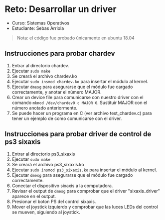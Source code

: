 # Reto: Desarrollar un driver
- Curso: Sistemas Operativos
- Estudiante: Sebas Arriola

> Nota: el código fue probado únicamente en ubuntu 18.04

## Instrucciones para probar chardev
1. Entrar al directorio chardev.
2. Ejecutar `sudo make`
3. Se creará el archivo chardev.ko
4. Ejecutar  `sudo insmod chardev.ko` para insertar el módulo al kernel.
5. Ejecutar `dmesg` para asegurarse que el módulo fue cargado correctamente, y anotar el número MAJOR.
6. Crear un device file para comunicarse con nuestro driver con el comando `mknod /dev/chardev0 c MAJOR 0`. Sustituir MAJOR con el número anotado anteriormente.
7. Se puede hacer un programa en C (ver archivo test_chardev.c) para tener un ejemplo de como comunicarse con el driver.

## Instrucciones para probar driver de control de ps3 sixaxis
1. Entrar al directorio ps3_sixaxis
2. Ejecutar `sudo make`
3. Se creará el archivo ps3_sixaxis.ko
4. Ejecutar  `sudo insmod ps3_sixaxis.ko` para insertar el módulo al kernel.
5. Ejecutar `dmesg` para asegurarse que el módulo fue cargado correctamente.
6. Conectar el dispositivo sixaxis a la computadora.
7. Revisar el output de `dmesg` para comprobar que el driver "sixaxis_driver" aparece en el output.
8. Presionar el boton PS del control sixaxis.
9. Mover el joystick izquierdo y comprobar que las luces LEDs del control se mueven, siguiendo al joystick.


